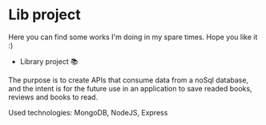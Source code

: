 # Lib project

Here you can find some works I'm doing in my spare times. Hope you like it :)

* Library project :books:

The purpose is to create APIs that consume data from a noSql database, and the intent is for the future use in an application to save readed books, reviews and books to read.

Used technologies: MongoDB, NodeJS, Express
